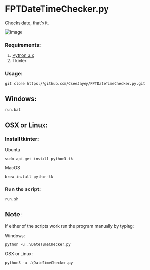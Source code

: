 # FPTDateTimeChecker.py
Checks date, that's it.

![image](https://github.com/CseeJayey/FPTDateTimeChecker.py/assets/128929962/7fee278d-d1c2-4fa1-ac1d-2474b2d93d8f)

### Requirements:
1. [Python 3.x](https://www.python.org/downloads/)
2. Tkinter 

### Usage:
```
git clone https://github.com/CseeJayey/FPTDateTimeChecker.py.git
```

## Windows:
```
run.bat
```

## OSX or Linux:
### Install tkinter:

Ubuntu
```
sudo apt-get install python3-tk 
```
MacOS
```
brew install python-tk
```
### Run the script:
```
run.sh
```
## Note:
If either of the scripts work run the program manually by typing:

Windows:
```
python -u .\DateTimeChecker.py
```
OSX or Linux:
```
python3 -u .\DateTimeChecker.py
```
